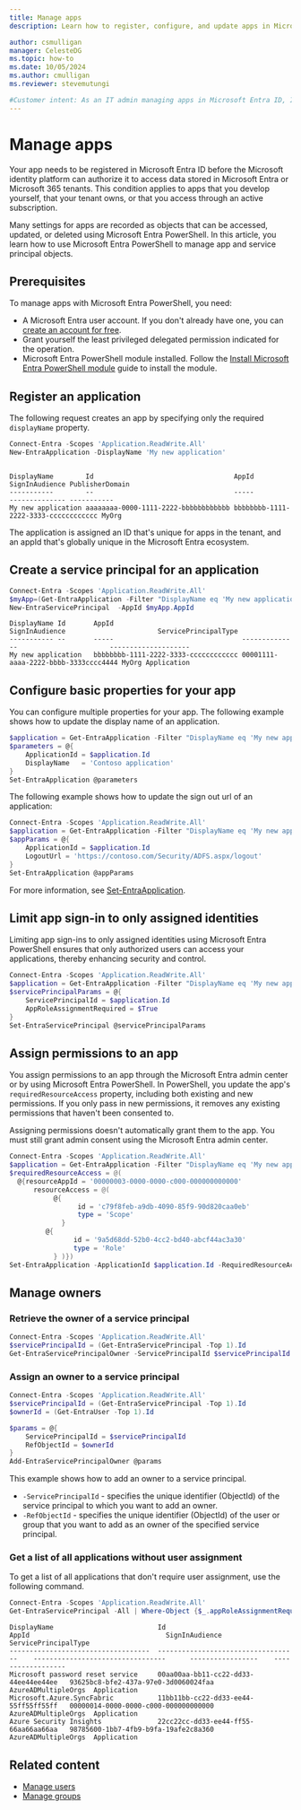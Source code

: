 ```yaml
---
title: Manage apps
description: Learn how to register, configure, and update apps in Microsoft Entra PowerShell.

author: csmulligan
manager: CelesteDG
ms.topic: how-to
ms.date: 10/05/2024
ms.author: cmulligan
ms.reviewer: stevemutungi

#Customer intent: As an IT admin managing apps in Microsoft Entra ID, I want to learn how to manage apps in Microsoft Entra PowerShell so that I can automate app management tasks.
---
```


# Manage apps

Your app needs to be registered in Microsoft Entra ID before the Microsoft identity platform can authorize it to access data stored in Microsoft Entra or Microsoft 365 tenants. This condition applies to apps that you develop yourself, that your tenant owns, or that you access through an active subscription.

Many settings for apps are recorded as objects that can be accessed, updated, or deleted using Microsoft Entra PowerShell. In this article, you learn how to use Microsoft Entra PowerShell to manage app and service principal objects.

## Prerequisites

To manage apps with Microsoft Entra PowerShell, you need:

- A Microsoft Entra user account. If you don't already have one, you can [create an account for free](https://azure.microsoft.com/free/?WT.mc_id=A261C142F).
- Grant yourself the least privileged delegated permission indicated for the operation.
- Microsoft Entra PowerShell module installed. Follow the [Install Microsoft Entra PowerShell module](installation.md) guide to install the module.

## Register an application

The following request creates an app by specifying only the required `displayName` property.

```powershell
Connect-Entra -Scopes 'Application.ReadWrite.All'
New-EntraApplication -DisplayName 'My new application'
```

```Output

DisplayName        Id                                   AppId                                SignInAudience PublisherDomain
-----------        --                                   -----                                -------------- -----------
My new application aaaaaaaa-0000-1111-2222-bbbbbbbbbbbb bbbbbbbb-1111-2222-3333-cccccccccccc MyOrg
```

The application is assigned an ID that's unique for apps in the tenant, and an appId that's globally unique in the Microsoft Entra ecosystem.

## Create a service principal for an application

```powershell
Connect-Entra -Scopes 'Application.ReadWrite.All'
$myApp=(Get-EntraApplication -Filter "DisplayName eq 'My new application'")
New-EntraServicePrincipal  -AppId $myApp.AppId 
```

```Output
DisplayName Id       AppId                                SignInAudience                       ServicePrincipalType
----------- --       -----                                --------------                       --------------------
My new application   bbbbbbbb-1111-2222-3333-cccccccccccc 00001111-aaaa-2222-bbbb-3333cccc4444 MyOrg Application
```

## Configure basic properties for your app

You can configure multiple properties for your app. The following example shows how to update the display name of an application.

```powershell
$application = Get-EntraApplication -Filter "DisplayName eq 'My new application'"
$parameters = @{
    ApplicationId = $application.Id
    DisplayName   = 'Contoso application'
}
Set-EntraApplication @parameters
```

The following example shows how to update the sign out url of an application:

```powershell
Connect-Entra -Scopes 'Application.ReadWrite.All'
$application = Get-EntraApplication -Filter "DisplayName eq 'My new application'"
$appParams = @{
    ApplicationId = $application.Id
    LogoutUrl = 'https://contoso.com/Security/ADFS.aspx/logout'
}
Set-EntraApplication @appParams
```

For more information, see [Set-EntraApplication][set-entraapplication].

## Limit app sign-in to only assigned identities

Limiting app sign-ins to only assigned identities using Microsoft Entra PowerShell ensures that only authorized users can access your applications, thereby enhancing security and control.

```powershell
Connect-Entra -Scopes 'Application.ReadWrite.All'
$application = Get-EntraApplication -Filter "DisplayName eq 'My new application'"
$servicePrincipalParams = @{
    ServicePrincipalId = $application.Id
    AppRoleAssignmentRequired = $True
}
Set-EntraServicePrincipal @servicePrincipalParams
```

## Assign permissions to an app

You assign permissions to an app through the Microsoft Entra admin center or by using Microsoft Entra PowerShell. In PowerShell, you update the app's `requiredResourceAccess` property, including both existing and new permissions. If you only pass in new permissions, it removes any existing permissions that haven't been consented to.

Assigning permissions doesn't automatically grant them to the app. You must still grant admin consent using the Microsoft Entra admin center.

```powershell
Connect-Entra -Scopes 'Application.ReadWrite.All'
$application = Get-EntraApplication -Filter "DisplayName eq 'My new application'"
$requiredResourceAccess = @(
  @{resourceAppId = '00000003-0000-0000-c000-000000000000'
      resourceAccess = @(
           @{
                 id = 'c79f8feb-a9db-4090-85f9-90d820caa0eb'
                 type = 'Scope'
             }
         @{
                id = '9a5d68dd-52b0-4cc2-bd40-abcf44ac3a30'
                type = 'Role'
           } )})
Set-EntraApplication -ApplicationId $application.Id -RequiredResourceAccess $requiredResourceAccess 
```

## Manage owners

### Retrieve the owner of a service principal

```powershell
Connect-Entra -Scopes 'Application.ReadWrite.All'
$servicePrincipalId = (Get-EntraServicePrincipal -Top 1).Id
Get-EntraServicePrincipalOwner -ServicePrincipalId $servicePrincipalId
```

### Assign an owner to a service principal

```powershell
Connect-Entra -Scopes 'Application.ReadWrite.All'
$servicePrincipalId = (Get-EntraServicePrincipal -Top 1).Id
$ownerId = (Get-EntraUser -Top 1).Id

$params = @{
    ServicePrincipalId = $servicePrincipalId
    RefObjectId = $ownerId
}
Add-EntraServicePrincipalOwner @params
```

This example shows how to add an owner to a service principal.

- `-ServicePrincipalId` - specifies the unique identifier (ObjectId) of the service principal to which you want to add an owner.
- `-RefObjectId` - specifies the unique identifier (ObjectId) of the user or group that you want to add as an owner of the specified service principal.

### Get a list of all applications without user assignment

To get a list of all applications that don't require user assignment, use the following command.

```powershell
Connect-Entra -Scopes 'Application.ReadWrite.All'
Get-EntraServicePrincipal -All | Where-Object {$_.appRoleAssignmentRequired -ne 'True'}
```

```Output
DisplayName                          Id                                     AppId                                  SignInAudience       ServicePrincipalType
-----------------------------------  -----------------------------------    ---------------------------------      -----------------    ------------------
Microsoft password reset service     00aa00aa-bb11-cc22-dd33-44ee44ee44ee   93625bc8-bfe2-437a-97e0-3d0060024faa   AzureADMultipleOrgs  Application
Microsoft.Azure.SyncFabric           11bb11bb-cc22-dd33-ee44-55ff55ff55ff   00000014-0000-0000-c000-000000000000   AzureADMultipleOrgs  Application
Azure Security Insights              22cc22cc-dd33-ee44-ff55-66aa66aa66aa   98785600-1bb7-4fb9-b9fa-19afe2c8a360   AzureADMultipleOrgs  Application
```

## Related content

- [Manage users](manage-user.md)
- [Manage groups][manage-groups]

<!-- link references -->

[manage-groups]: manage-groups.md
[set-entraapplication]: /powershell/module/microsoft.graph.entra/set-entraapplication
